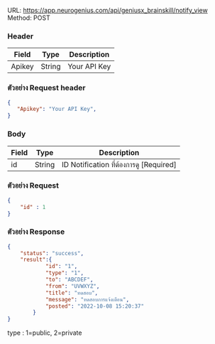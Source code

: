 URL: https://app.neurogenius.com/api/geniusx_brainskill/notify_view <br>
Method: POST <br>

### Header
| Field         | Type          | Description  |
| ------------- |---------------| -------------|
| Apikey        | String        | Your API Key |

### ตัวอย่าง Request header
```json
{
   "Apikey": "Your API Key",
}
```


### Body
| Field                 | Type          | Description             |
| -------------         |---------------| ------------------------|
| id                    | String        | ID Notification ที่ต้องการดู [Required] |


### ตัวอย่าง Request
```json
{
    "id" : 1
}
```

### ตัวอย่าง Response
```json
{
    "status": "success",
    "result":{
            "id": "1",
            "type": "1",
            "to": "ABCDEF",
            "from": "UVWXYZ",
            "title": "ทดสอบ",
            "message": "ทดสอบการแจ้งเตือน",
            "posted": "2022-10-08 15:20:37"
        }
}
```

type : 1=public, 2=private
